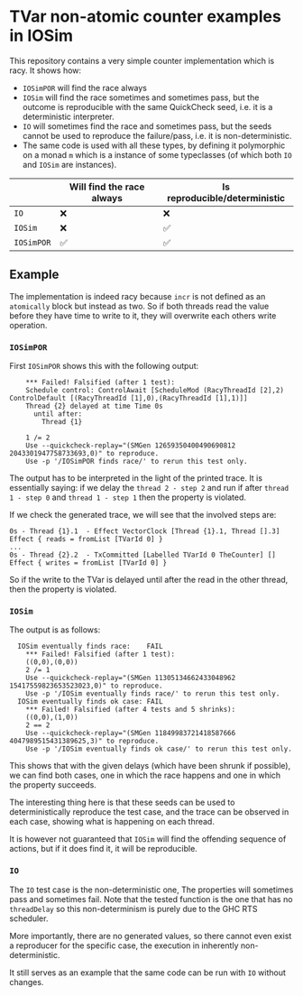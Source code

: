 # TVar non-atomic counter examples in IOSim

This repository contains a very simple counter implementation which is racy. It
shows how:

- `IOSimPOR` will find the race always
- `IOSim` will find the race sometimes and sometimes pass, but the outcome is
  reproducible with the same QuickCheck seed, i.e. it is a deterministic
  interpreter.
- `IO` will sometimes find the race and sometimes pass, but the seeds cannot be
  used to reproduce the failure/pass, i.e. it is non-deterministic.
- The same code is used with all these types, by defining it polymorphic on a
  monad `m` which is a instance of some typeclasses (of which both `IO` and
  `IOSim` are instances).

|            | Will find the race always | Is reproducible/deterministic |
|------------|---------------------------|-------------------------------|
| `IO`       | :x:                       | :x:                           |
| `IOSim`    | :x:                       | :white_check_mark:            |
| `IOSimPOR` | :white_check_mark:        | :white_check_mark:            |

## Example

The implementation is indeed racy because `incr` is not defined as an
`atomically` block but instead as two. So if both threads read the value before
they have time to write to it, they will overwrite each others write operation.

### `IOSimPOR`

First `IOSimPOR` shows this with the following output:

```
    *** Failed! Falsified (after 1 test):
    Schedule control: ControlAwait [ScheduleMod (RacyThreadId [2],2) ControlDefault [(RacyThreadId [1],0),(RacyThreadId [1],1)]]
    Thread {2} delayed at time Time 0s
      until after:
        Thread {1}

    1 /= 2
    Use --quickcheck-replay="(SMGen 12659350400490690812 2043301947758733693,0)" to reproduce.
    Use -p '/IOSimPOR finds race/' to rerun this test only.
```

The output has to be interpreted in the light of the printed trace. It is
essentially saying: if we delay the `thread 2 - step 2` and run if after `thread
1 - step 0` and `thread 1 - step 1` then the property is violated.

If we check the generated trace, we will see that the involved steps are:
```
0s - Thread {1}.1  - Effect VectorClock [Thread {1}.1, Thread [].3] Effect { reads = fromList [TVarId 0] }
...
0s - Thread {2}.2  - TxCommitted [Labelled TVarId 0 TheCounter] [] Effect { writes = fromList [TVarId 0] }
```

So if the write to the TVar is delayed until after the read in the other thread,
then the property is violated.

### `IOSim`

The output is as follows:

```
  IOSim eventually finds race:    FAIL
    *** Failed! Falsified (after 1 test):
    ((0,0),(0,0))
    2 /= 1
    Use --quickcheck-replay="(SMGen 11305134662433048962 15417559823653523023,0)" to reproduce.
    Use -p '/IOSim eventually finds race/' to rerun this test only.
  IOSim eventually finds ok case: FAIL
    *** Failed! Falsified (after 4 tests and 5 shrinks):
    ((0,0),(1,0))
    2 == 2
    Use --quickcheck-replay="(SMGen 11849983721418587666 4047989515431389625,3)" to reproduce.
    Use -p '/IOSim eventually finds ok case/' to rerun this test only.
```

This shows that with the given delays (which have been shrunk if possible), we
can find both cases, one in which the race happens and one in which the property
succeeds.

The interesting thing here is that these seeds can be used to deterministically
reproduce the test case, and the trace can be observed in each case, showing
what is happening on each thread.

It is however not guaranteed that `IOSim` will find the offending sequence of
actions, but if it does find it, it will be reproducible.

### `IO`

The `IO` test case is the non-deterministic one, The properties will sometimes
pass and sometimes fail. Note that the tested function is the one that has no
`threadDelay` so this non-determinism is purely due to the GHC RTS scheduler.

More importantly, there are no generated values, so there cannot even exist
a reproducer for the specific case, the execution in inherently
non-deterministic.

It still serves as an example that the same code can be run with `IO` without
changes.
